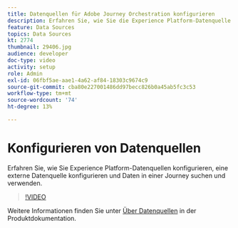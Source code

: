 ```yaml
---
title: Datenquellen für Adobe Journey Orchestration konfigurieren
description: Erfahren Sie, wie Sie die Experience Platform-Datenquelle konfigurieren, eine externe Datenquelle konfigurieren und Daten in einer Journey suchen und verwenden.
feature: Data Sources
topics: Data Sources
kt: 2774
thumbnail: 29406.jpg
audience: developer
doc-type: video
activity: setup
role: Admin
exl-id: 06fbf5ae-aae1-4a62-af84-18303c9674c9
source-git-commit: cba80e227001486dd97becc826b0a45ab5fc3c53
workflow-type: tm+mt
source-wordcount: '74'
ht-degree: 13%

---
```


# Konfigurieren von Datenquellen

Erfahren Sie, wie Sie Experience Platform-Datenquellen konfigurieren, eine externe Datenquelle konfigurieren und Daten in einer Journey suchen und verwenden.

>[!VIDEO](https://video.tv.adobe.com/v/29406?quality=12&learn=on)

Weitere Informationen finden Sie unter [Über Datenquellen](https://experienceleague.adobe.com/docs/journeys/using/data-source-journeys/about-data-sources.html?lang=en) in der Produktdokumentation.

